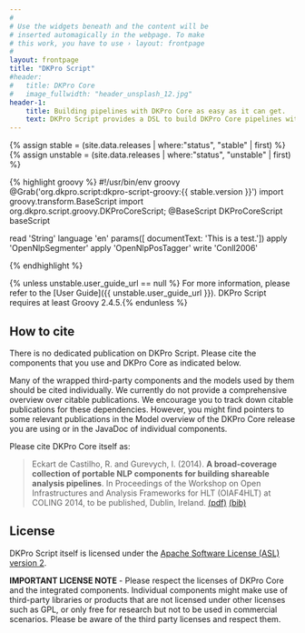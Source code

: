 ```yaml
---
#
# Use the widgets beneath and the content will be
# inserted automagically in the webpage. To make
# this work, you have to use › layout: frontpage
#
layout: frontpage
title: "DKPro Script"
#header:
#	title: DKPro Core
#   image_fullwidth: "header_unsplash_12.jpg"
header-1:
    title: Building pipelines with DKPro Core as easy as it can get.
    text: DKPro Script provides a DSL to build DKPro Core pipelines with a clean syntax and minimal effort.
---
```


{% assign stable = (site.data.releases | where:"status", "stable" | first) %}
{% assign unstable = (site.data.releases | where:"status", "unstable" | first) %}

{% highlight groovy %}
#!/usr/bin/env groovy
@Grab('org.dkpro.script:dkpro-script-groovy:{{ stable.version }}')
import groovy.transform.BaseScript
import org.dkpro.script.groovy.DKProCoreScript;
@BaseScript DKProCoreScript baseScript

read 'String' language 'en' params([
    documentText: 'This is a test.'])
apply 'OpenNlpSegmenter'
apply 'OpenNlpPosTagger'
write 'Conll2006'

{% endhighlight %}

{% unless unstable.user_guide_url == null %} For more information, please refer to the [User Guide]({{ unstable.user_guide_url }}). DKPro Script requires at least Groovy 2.4.5.{% endunless %}

How to cite
-----------

There is no dedicated publication on DKPro Script. Please cite the components that you use and DKPro Core as indicated below.

Many of the wrapped third-party components and the models used by them should be cited individually. We currently do not provide a comprehensive overview over citable publications. We encourage you to track down citable publications for these dependencies. However, you might find pointers to some relevant publications in the Model overview of the DKPro Core release you are using or in the JavaDoc of individual components.

Please cite DKPro Core itself as:

> Eckart de Castilho, R. and Gurevych, I. (2014). **A broad-coverage collection of portable NLP components for building shareable analysis pipelines**. In Proceedings of the Workshop on Open Infrastructures and Analysis Frameworks for HLT (OIAF4HLT) at COLING 2014, to be published, Dublin, Ireland.
[(pdf)][1] [(bib)][2]

License
-------

DKPro Script itself is licensed under the [Apache Software License (ASL) version 2][3]. 

**IMPORTANT LICENSE NOTE** - Please respect the licenses of DKPro Core and the integrated components. Individual components might make use of third-party libraries or products that are not licensed under other licenses such as GPL, or only free for research but not to be used in commercial scenarios. Please be aware of the third party licenses and respect them.

[1]: https://www.ukp.tu-darmstadt.de/fileadmin/user_upload/Group_UKP/OIAF4HLT2014DKProCore_cameraready.pdf
[2]: https://www.ukp.tu-darmstadt.de/publications/details/?no_cache=1&tx_bibtex_pi1%5Bpub_id%5D=TUD-CS-2014-0864&type=99&tx_bibtex_pi1%5Bbibtex%5D=yes
[3]: http://www.apache.org/licenses/LICENSE-2.0
